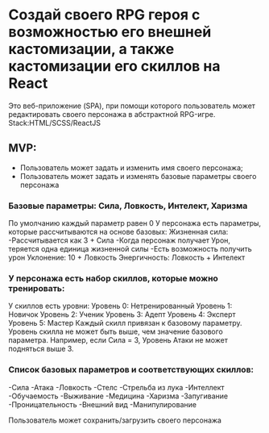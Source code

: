 # Создай своего RPG героя с возможностью его внешней кастомизации, а также кастомизации его скиллов на React

Это веб-приложение (SPA), при помощи которого пользователь может редактировать своего персонажа в абстрактной RPG-игре.
Stack:HTML/SCSS/ReactJS

## MVP:
- Пользователь может задать и изменить имя своего персонажа;
- Пользователь может задать и изменять базовые параметры своего персонажа
### Базовые параметры: Сила, Ловкость, Интелект, Харизма
По умолчанию каждый параметр равен 0
У персонажа есть параметры, которые рассчитываются на основе базовых:
Жизненная сила:
-Рассчитывается как 3 + Сила
-Когда персонаж получает Урон, теряется одна единица жизненной силы
-Есть возможность получить урон
Уклонение: 10 + Ловкость
Энергичность: Ловкость + Интелект
### У персонажа есть набор скиллов, которые можно тренировать:
У скиллов есть уровни:
Уровень 0: Нетренированный
Уровень 1: Новичок
Уровень 2: Ученик
Уровень 3: Адепт
Уровень 4: Эксперт
Уровень 5: Мастер
Каждый скилл привязан к базовому параметру. Уровень скилла не может быть выше, чем значение базового параметра. 
Например, если Сила = 3, Уровень Атаки не может подняться выше 3.
### Список базовых параметров и соответствующих скиллов:
-Сила
-Атака
-Ловкость
-Стелс
-Стрельба из лука
-Интеллект
-Обучаемость
-Выживание
-Медицина
-Харизма
-Запугивание
-Проницательность
-Внешний вид
-Манипулирование

Пользователь может сохранить/загрузить своего персонажа




